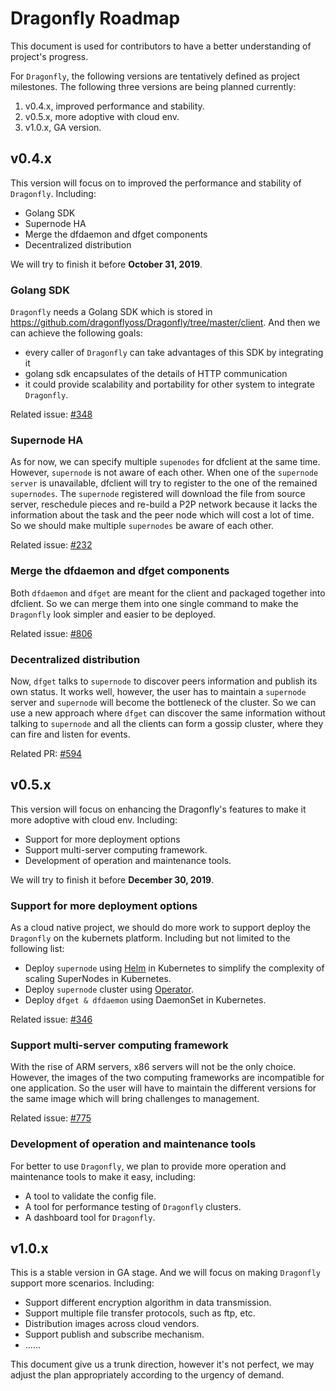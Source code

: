 # Dragonfly Roadmap

This document is used for contributors to have a better understanding of project's progress.

For `Dragonfly`, the following versions are tentatively defined as project milestones.
The following three versions are being planned currently:

1. v0.4.x, improved performance and stability.
2. v0.5.x, more adoptive with cloud env.
3. v1.0.x, GA version.

## v0.4.x

This version will focus on to improved the performance and stability of `Dragonfly`. Including:

* Golang SDK
* Supernode HA
* Merge the dfdaemon and dfget components
* Decentralized distribution

We will try to finish it before **October 31, 2019**.

### Golang SDK

`Dragonfly` needs a Golang SDK which is stored in https://github.com/dragonflyoss/Dragonfly/tree/master/client. And then we can achieve the following goals:

* every caller of `Dragonfly` can take advantages of this SDK by integrating it
* golang sdk encapsulates of the details of HTTP communication
* it could provide scalability and portability for other system to integrate `Dragonfly`.

Related issue: [#348](https://github.com/dragonflyoss/Dragonfly/issues/348)

### Supernode HA

As for now, we can specify multiple `supenodes` for dfclient at the same time. However, `supernode` is not aware of each other.
When one of the `supernode server` is unavailable, dfclient will try to register to the one of the remained `supernodes`.
The `supernode` registered will download the file from source server, reschedule pieces and re-build a P2P network because it lacks the information about the task and the peer node which will cost a lot of time.
So we should make multiple `supernodes` be aware of each other.

Related issue: [#232](https://github.com/dragonflyoss/Dragonfly/issues/232)

### Merge the dfdaemon and dfget components

Both `dfdaemon` and `dfget` are meant for the client and packaged together into dfclient.
So we can merge them into one single command to make the `Dragonfly` look simpler and easier to be deployed.

Related issue: [#806](https://github.com/dragonflyoss/Dragonfly/issues/806)

### Decentralized distribution

Now, `dfget` talks to `supernode` to discover peers information and publish its own status.
It works well, however, the user has to maintain a `supernode` server and `supernode` will become the bottleneck of the cluster.
So we can use a new approach where `dfget` can discover the same information without talking to `supernode` and
all the clients can form a gossip cluster, where they can fire and listen for events.

Related PR: [#594](https://github.com/dragonflyoss/Dragonfly/pull/594)

## v0.5.x

This version will focus on enhancing the Dragonfly's features to make it more adoptive with cloud env. Including:

* Support for more deployment options
* Support multi-server computing framework.
* Development of operation and maintenance tools.

We will try to finish it before **December 30, 2019**.

### Support for more deployment options

As a cloud native project, we should do more work to support deploy the `Dragonfly` on the kubernets platform. Including but not limited to the following list:

* Deploy `supernode` using [Helm](https://github.com/helm/helm) in Kubernetes to simplify the complexity of scaling SuperNodes in Kubernetes.
* Deploy `supernode` cluster using [Operator](https://coreos.com/operators/).
* Deploy `dfget & dfdaemon` using DaemonSet in Kubernetes.

Related issue: [#346](https://github.com/dragonflyoss/Dragonfly/issues/346)

### Support multi-server computing framework

With the rise of ARM servers, x86 servers will not be the only choice.
However, the images of the two computing frameworks are incompatible for one application.
So the user will have to maintain the different versions for the same image which will bring challenges to management.

Related issue: [#775](https://github.com/dragonflyoss/Dragonfly/issues/775)

### Development of operation and maintenance tools

For better to use `Dragonfly`, we plan to provide more operation and maintenance tools to make it easy, including:

* A tool to validate the config file.
* A tool for performance testing of `Dragonfly` clusters.
* A dashboard tool for `Dragonfly`.

## v1.0.x

This is a stable version in GA stage. And we will focus on making `Dragonfly` support more scenarios. Including:

* Support different encryption algorithm in data transmission.
* Support multiple file transfer protocols, such as ftp, etc.
* Distribution images across cloud vendors.
* Support publish and subscribe mechanism.
* ......

This document give us a trunk direction, however it's not perfect, we may adjust the plan appropriately according to the urgency of demand.